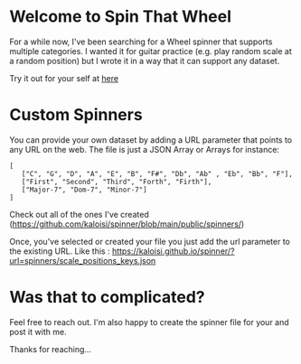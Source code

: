 # Welcome to Spin That Wheel

For a while now, I've been searching for a Wheel spinner that supports multiple categories. I wanted it for guitar practice 
(e.g. play random scale at a random position) but I wrote it in a way that it can support any dataset.

Try it out for your self at [here](https://kaloisi.github.io/spinner)


# Custom Spinners

You can provide your own dataset by adding a URL parameter that points to any URL on the web. The file is just a JSON Array or Arrays
for instance:
```
[
   ["C", "G", "D", "A", "E", "B", "F#", "Db", "Ab" , "Eb", "Bb", "F"],
   ["First", "Second", "Third", "Forth", "Firth"],
   ["Major-7", "Dom-7", "Minor-7"]
]
```

Check out all of the ones I've created (https://github.com/kaloisi/spinner/blob/main/public/spinners/)

Once, you've selected or created your file you just add the url parameter to the existing URL.
Like this : https://kaloisi.github.io/spinner/?url=spinners/scale_positions_keys.json


# Was that to complicated?

Feel free to reach out. I'm also happy to create the spinner file for your and post it with me.

Thanks for reaching...





